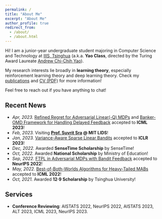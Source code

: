 ```yaml
---
permalink: /
title: "About Me"
excerpt: "About Me"
author_profile: true
redirect_from: 
  - /about/
  - /about.html
---
```


Hi! I am a junior-year undergraduate student majoring in Computer Science and Technology at [IIIS, Tsinghua](https://iiis.tsinghua.edu.cn/en/) (a.k.a. **Yao Class**, directed by the Turing Award Laureate [Andrew Chi-Chih Yao](https://iiis.tsinghua.edu.cn/yao/)).

My research interests lie broadly in **learning theory**, especially reinforcement learning theory and deep learning theory. Check my [publications](publications) and [CV (PDF)](CV_Yan.pdf) for more information!

Feel free to reach out if you have anything to chat!

## Recent News
* *Apr, 2023.* [Refined Regret for Adversarial Linear(-Q) MDPs](https://arxiv.org/abs/2301.12942) and [Banker-OMD Framework for Handling Delayed Feedback](https://arxiv.org/abs/2301.10500) accepted to **ICML 2023**!
* *Feb, 2023.* Visiting **[Prof. Suvrit Sra](https://optml.mit.edu/index.html) @ MIT LIDS**!
* *Jan, 2023.* [Variance-Aware Sparse Linear Bandits](https://arxiv.org/abs/2205.13450) accepted to **ICLR 2023**!
* *Dec, 2022.* Awarded **SenseTime Scholarship** by SenseTime!
* *Oct, 2022.* Awarded **National Scholarship** by Ministry of Education!
* *Sep, 2022.* [FTPL in Adversarial MDPs with Bandit Feedback](https://arxiv.org/abs/2205.13451) accepted to **NeurIPS 2022**!
* *May, 2022.* [Best-of-Both-Worlds Algorithms for Heavy-Tailed MABs](https://arxiv.org/abs/2201.11921) accepted to **ICML 2022**!
* *Oct, 2021.* Awarded **12·9 Scholarship** by Tsinghua University!

## Services
* **Conference Reviewing**: AISTATS 2022, NeurIPS 2022, AISTATS 2023, ALT 2023, ICML 2023, NeurIPS 2023.
